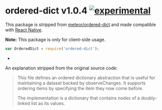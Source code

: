 
# ordered-dict v1.0.4 [![experimental](http://badges.github.io/stability-badges/dist/experimental.svg)](http://github.com/badges/stability-badges)

This package is stripped from [meteor/ordered-dict](https://atmospherejs.com/meteor/ordered-dict) and made compatible with [React Native](https://github.com/facebook/react-native).

**Note:** This package is only for client-side usage.

```js
var OrderedDict = require('ordered-dict');
```

-

An explanation stripped from the original source code:

> This file defines an ordered dictionary abstraction that is useful for maintaining a dataset backed by observeChanges.  It supports ordering items by specifying the item they now come before.
>
> The implementation is a dictionary that contains nodes of a doubly-linked list as its values.
